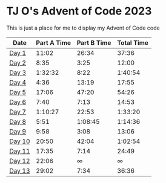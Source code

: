 # TJ O's Advent of Code 2023

This is just a place for me to display my Advent of Code code

| Date | Part A Time | Part B Time | Total Time |
|---|---|---|---|
| [Day 1](notes/1.md) | 11:02 | 26:34 | 37:36 |
| [Day 2](notes/2.md) | 8:35 | 3:25 | 12:00 |
| [Day 3](notes/3.md) | 1:32:32 | 8:22 | 1:40:54 |
| [Day 4](notes/4.md) | 4:36 | 13:19 | 17:55 |
| [Day 5](notes/5.md) | 17:06 | 47:20 | 54:26 | 
| [Day 6](notes/6.md) | 7:40 | 7:13 | 14:53 |
| [Day 7](notes/7.md) | 1:10:27 | 22:53 | 1:33:20 |
| [Day 8](notes/8.md) | 5:51 | 1:08:45 | 1:14:36 |
| [Day 9](notes/9.md) | 9:58 | 3:08 | 13:06 |
| [Day 10](notes/10.md) | 20:50 | 42:04 | 1:02:54 |
| [Day 11](notes/11.md) | 17:35 | 7:14 | 24:49 |
| [Day 12](notes/12.md) | 22:06 | $\infty$ | $\infty$ |
| [Day 13](notes/13.md) | 29:02 | 7:34 | 36:36 | 